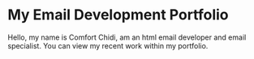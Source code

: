 # My Email Development Portfolio
Hello, my name is Comfort Chidi, am an html email developer and email specialist.
You can view my recent work within my portfolio.
